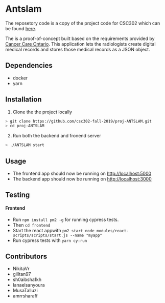 # Antslam
The reposetory code is a copy of the project code for CSC302 which can be found [here](https://github.com/csc302-fall-2019/proj-ANTSLAM).

The is a proof-of-concept built based on the requirements provided by [Cancer Care Ontario](https://www.cancercareontario.ca/en). This application lets the radiologists create digital medical records and stores those medical records as a JSON object. 



## Dependencies 
- docker
- yarn

## Installation
1. Clone the the project locally 
```bash
> git clone https://github.com/csc302-fall-2019/proj-ANTSLAM.git
> cd proj-ANTSLAM
```
2. Run both the backend and fronend server
```bash 
> ./ANTSLAM start 
```

## Usage
- The frontend app should now be running on [http://localhost:5000](http://localhost:5000)
- The backend app should now be running on [http://localhost:3000](http://localhost:3000)

## Testing
#### Frontend

- Run `npm install pm2 -g` for running cypress tests.
- Then `cd frontend`
- Start the react appwith `pm2 start node_modules/react-scripts/scripts/start.js --name "myapp"`
- Run cypress tests with `yarn cy:run`

## Contributors 
- NikitaVr
- gilltan97
- sh0aibsha1kh
- lanaelsanyoura
- MusaTalluzi
- amrrsharaff
